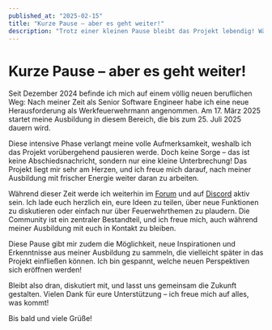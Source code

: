```yaml
---
published_at: "2025-02-15"
title: "Kurze Pause – aber es geht weiter!"
description: "Trotz einer kleinen Pause bleibt das Projekt lebendig! Während meiner Ausbildung sammle ich neue Ideen und Perspektiven, die das Projekt weiter voranbringen werden."
---
```


# Kurze Pause – aber es geht weiter!

Seit Dezember 2024 befinde ich mich auf einem völlig neuen beruflichen Weg: Nach meiner Zeit als Senior Software Engineer habe ich eine neue Herausforderung als Werkfeuerwehrmann angenommen. Am 17. März 2025 startet meine Ausbildung in diesem Bereich, die bis zum 25. Juli 2025 dauern wird.

Diese intensive Phase verlangt meine volle Aufmerksamkeit, weshalb ich das Projekt vorübergehend pausieren werde. Doch keine Sorge – das ist keine Abschiedsnachricht, sondern nur eine kleine Unterbrechung! Das Projekt liegt mir sehr am Herzen, und ich freue mich darauf, nach meiner Ausbildung mit frischer Energie weiter daran zu arbeiten.

Während dieser Zeit werde ich weiterhin im [Forum](https://forum.leitstelle.io) und auf [Discord](https://discord.gg/cdRq3bztJu) aktiv sein. Ich lade euch herzlich ein, eure Ideen zu teilen, über neue Funktionen zu diskutieren oder einfach nur über Feuerwehrthemen zu plaudern. Die Community ist ein zentraler Bestandteil, und ich freue mich, auch während meiner Ausbildung mit euch in Kontakt zu bleiben.

Diese Pause gibt mir zudem die Möglichkeit, neue Inspirationen und Erkenntnisse aus meiner Ausbildung zu sammeln, die vielleicht später in das Projekt einfließen können. Ich bin gespannt, welche neuen Perspektiven sich eröffnen werden!

Bleibt also dran, diskutiert mit, und lasst uns gemeinsam die Zukunft gestalten. Vielen Dank für eure Unterstützung – ich freue mich auf alles, was kommt!

Bis bald und viele Grüße!